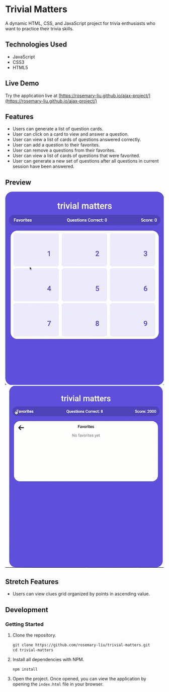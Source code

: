 # Trivial Matters
A dynamic HTML, CSS, and JavaScript project for trivia enthusiasts who want to practice their trivia skills.

## Technologies Used

- JavaScript
- CSS3
- HTML5

## Live Demo

Try the application live at [https://rosemary-liu.github.io/ajax-project/](https://rosemary-liu.github.io/ajax-project/)

## Features

- Users can generate a list of question cards.
- User can click on a card to view and answer a question.
- User can view a list of cards of questions answered correctly.
- User can add a question to their favorites.
- User can remove a questions from their favorites.
- User can view a list of cards of questions that were favorited.
- User can generate a new set of questions after all questions in current session have been answered.

## Preview

![Trivial Matters - Clues](images/demo-clues.gif)
![Trivial Matters - Favorites](images/favorites.gif)

## Stretch Features

- Users can view clues grid organized by points in ascending value.

## Development

### Getting Started

1. Clone the repository.

    ```shell
    git clone https://github.com/rosemary-liu/trivial-matters.git
    cd trivial-matters
    ```
2. Install all dependencies with NPM.

    ```shell
    npm install
    ```
3. Open the project. Once opened, you can view the application by opening the `index.html` file in your browser.
